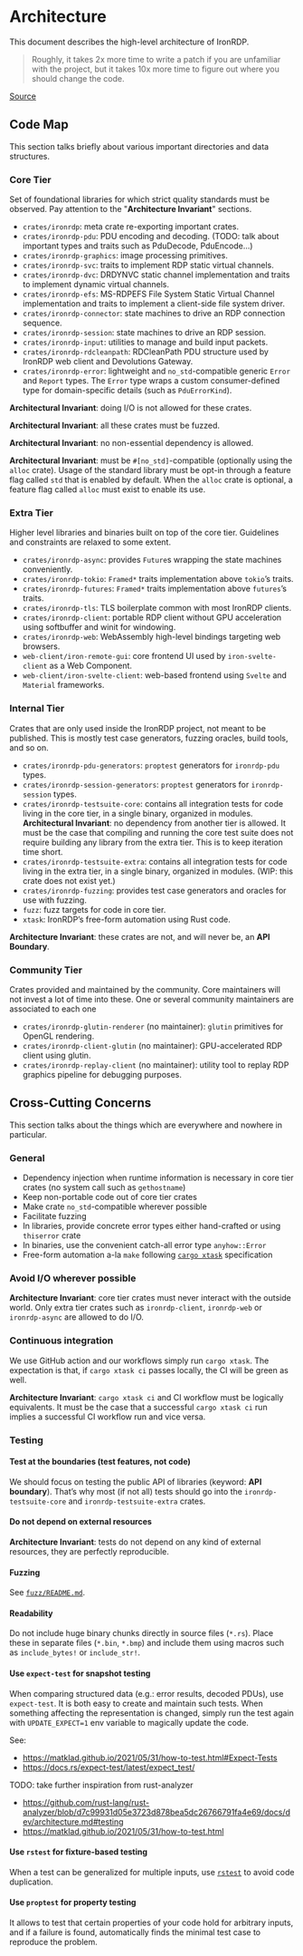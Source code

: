 # Architecture

This document describes the high-level architecture of IronRDP.

> Roughly, it takes 2x more time to write a patch if you are unfamiliar with the
> project, but it takes 10x more time to figure out where you should change the
> code.

[Source](https://matklad.github.io/2021/02/06/ARCHITECTURE.md.html)

## Code Map

This section talks briefly about various important directories and data structures.

### Core Tier

Set of foundational libraries for which strict quality standards must be observed.
Pay attention to the "**Architecture Invariant**" sections.

- `crates/ironrdp`: meta crate re-exporting important crates.
- `crates/ironrdp-pdu`: PDU encoding and decoding. (TODO: talk about important types and traits such as PduDecode, PduEncode…)
- `crates/ironrdp-graphics`: image processing primitives.
- `crates/ironrdp-svc`: traits to implement RDP static virtual channels.
- `crates/ironrdp-dvc`: DRDYNVC static channel implementation and traits to implement dynamic virtual channels.
- `crates/ironrdp-efs`: MS-RDPEFS File System Static Virtual Channel implementation and traits to implement a client-side file system driver.
- `crates/ironrdp-connector`: state machines to drive an RDP connection sequence.
- `crates/ironrdp-session`: state machines to drive an RDP session.
- `crates/ironrdp-input`: utilities to manage and build input packets.
- `crates/ironrdp-rdcleanpath`: RDCleanPath PDU structure used by IronRDP web client and Devolutions Gateway.
- `crates/ironrdp-error`: lightweight and `no_std`-compatible generic `Error` and `Report` types.
  The `Error` type wraps a custom consumer-defined type for domain-specific details (such as `PduErrorKind`).

**Architectural Invariant**: doing I/O is not allowed for these crates.

**Architectural Invariant**: all these crates must be fuzzed.

**Architectural Invariant**: no non-essential dependency is allowed.

**Architectural Invariant**: must be `#[no_std]`-compatible (optionally using the `alloc` crate). Usage of the standard
library must be opt-in through a feature flag called `std` that is enabled by default. When the `alloc` crate is optional,
a feature flag called `alloc` must exist to enable its use.

### Extra Tier

Higher level libraries and binaries built on top of the core tier.
Guidelines and constraints are relaxed to some extent.

- `crates/ironrdp-async`: provides `Future`s wrapping the state machines conveniently.
- `crates/ironrdp-tokio`: `Framed*` traits implementation above `tokio`’s traits.
- `crates/ironrdp-futures`: `Framed*` traits implementation above `futures`’s traits.
- `crates/ironrdp-tls`: TLS boilerplate common with most IronRDP clients.
- `crates/ironrdp-client`: portable RDP client without GPU acceleration using softbuffer and winit for windowing.
- `crates/ironrdp-web`: WebAssembly high-level bindings targeting web browsers.
- `web-client/iron-remote-gui`: core frontend UI used by `iron-svelte-client` as a Web Component.
- `web-client/iron-svelte-client`: web-based frontend using `Svelte` and `Material` frameworks.

### Internal Tier

Crates that are only used inside the IronRDP project, not meant to be published.
This is mostly test case generators, fuzzing oracles, build tools, and so on.

- `crates/ironrdp-pdu-generators`: `proptest` generators for `ironrdp-pdu` types.
- `crates/ironrdp-session-generators`: `proptest` generators for `ironrdp-session` types.
- `crates/ironrdp-testsuite-core`: contains all integration tests for code living in the core tier, in a single binary,
  organized in modules. **Architectural Invariant**: no dependency from another tier is allowed.
  It must be the case that compiling and running the core test suite does not require building any library from
  the extra tier. This is to keep iteration time short.
- `crates/ironrdp-testsuite-extra`: contains all integration tests for code living in the extra tier, in a single binary,
  organized in modules. (WIP: this crate does not exist yet.)
- `crates/ironrdp-fuzzing`: provides test case generators and oracles for use with fuzzing.
- `fuzz`: fuzz targets for code in core tier.
- `xtask`: IronRDP’s free-form automation using Rust code.

**Architecture Invariant**: these crates are not, and will never be, an **API Boundary**.

### Community Tier

Crates provided and maintained by the community.
Core maintainers will not invest a lot of time into these.
One or several community maintainers are associated to each one

- `crates/ironrdp-glutin-renderer` (no maintainer): `glutin` primitives for OpenGL rendering.
- `crates/ironrdp-client-glutin` (no maintainer): GPU-accelerated RDP client using glutin.
- `crates/ironrdp-replay-client` (no maintainer): utility tool to replay RDP graphics pipeline for debugging purposes.

## Cross-Cutting Concerns

This section talks about the things which are everywhere and nowhere in particular.

### General

- Dependency injection when runtime information is necessary in core tier crates (no system call such as `gethostname`)
- Keep non-portable code out of core tier crates
- Make crate `no_std`-compatible wherever possible
- Facilitate fuzzing
- In libraries, provide concrete error types either hand-crafted or using `thiserror` crate
- In binaries, use the convenient catch-all error type `anyhow::Error`
- Free-form automation a-la `make` following [`cargo xtask`](https://github.com/matklad/cargo-xtask) specification

### Avoid I/O wherever possible

**Architecture Invariant**: core tier crates must never interact with the outside world. Only extra tier crates
such as `ironrdp-client`, `ironrdp-web` or `ironrdp-async` are allowed to do I/O.

### Continuous integration

We use GitHub action and our workflows simply run `cargo xtask`.
The expectation is that, if `cargo xtask ci` passes locally, the CI will be green as well.

**Architecture Invariant**: `cargo xtask ci` and CI workflow must be logically equivalents. It must
be the case that a successful `cargo xtask ci` run implies a successful CI workflow run and vice versa.

### Testing

#### Test at the boundaries (test features, not code)

We should focus on testing the public API of libraries (keyword: **API boundary**).
That’s why most (if not all) tests should go into the `ironrdp-testsuite-core` and `ironrdp-testsuite-extra` crates.

#### Do not depend on external resources

**Architecture Invariant**: tests do not depend on any kind of external resources, they are perfectly reproducible.

#### Fuzzing

See [`fuzz/README.md`](../fuzz/README.md).

#### Readability

Do not include huge binary chunks directly in source files (`*.rs`). Place these in separate files (`*.bin`, `*.bmp`)
and include them using macros such as `include_bytes!` or `include_str!`.

#### Use `expect-test` for snapshot testing

When comparing structured data (e.g.: error results, decoded PDUs), use `expect-test`. It is both easy to create
and maintain such tests. When something affecting the representation is changed, simply run the test again with
`UPDATE_EXPECT=1` env variable to magically update the code.

See:

- <https://matklad.github.io/2021/05/31/how-to-test.html#Expect-Tests>
- <https://docs.rs/expect-test/latest/expect_test/>

TODO: take further inspiration from rust-analyzer

- https://github.com/rust-lang/rust-analyzer/blob/d7c99931d05e3723d878bea5dc26766791fa4e69/docs/dev/architecture.md#testing
- https://matklad.github.io/2021/05/31/how-to-test.html

#### Use `rstest` for fixture-based testing

When a test can be generalized for multiple inputs, use [`rstest`](https://github.com/la10736/rstest) to avoid code duplication.

#### Use `proptest` for property testing

It allows to test that certain properties of your code hold for arbitrary inputs, and if a failure
is found, automatically finds the minimal test case to reproduce the problem.
